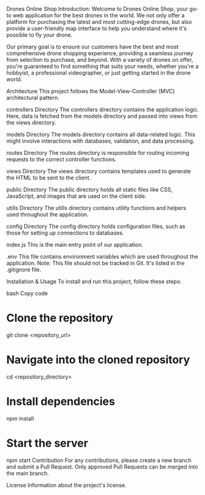 Drones Online Shop
Introduction:
Welcome to Drones Online Shop, your go-to web application for the best drones in the world. We not only offer a platform for purchasing the latest and most cutting-edge drones, but also provide a user-friendly map interface to help you understand where it's possible to fly your drone.

Our primary goal is to ensure our customers have the best and most comprehensive drone shopping experience, providing a seamless journey from selection to purchase, and beyond. With a variety of drones on offer, you're guaranteed to find something that suits your needs, whether you're a hobbyist, a professional videographer, or just getting started in the drone world.

Architecture
This project follows the Model-View-Controller (MVC) architectural pattern.

controllers Directory
The controllers directory contains the application logic. Here, data is fetched from the models directory and passed into views from the views directory.

models Directory
The models directory contains all data-related logic. This might involve interactions with databases, validation, and data processing.

routes Directory
The routes directory is responsible for routing incoming requests to the correct controller functions.

views Directory
The views directory contains templates used to generate the HTML to be sent to the client.

public Directory
The public directory holds all static files like CSS, JavaScript, and images that are used on the client side.

utills Directory
The utills directory contains utility functions and helpers used throughout the application.

config Directory
The config directory holds configuration files, such as those for setting up connections to databases.

index.js
This is the main entry point of our application.

.env
This file contains environment variables which are used throughout the application. Note: This file should not be tracked in Git. It's listed in the .gitignore file.

Installation & Usage
To install and run this project, follow these steps:

bash
Copy code
# Clone the repository
git clone <repository_url>

# Navigate into the cloned repository
cd <repository_directory>

# Install dependencies
npm install

# Start the server
npm start
Contribution
For any contributions, please create a new branch and submit a Pull Request. Only approved Pull Requests can be merged into the main branch.

License
Information about the project's license.
